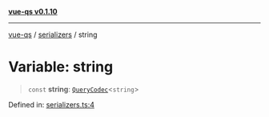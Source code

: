 [**vue-qs v0.1.10**](../../../../README.md)

***

[vue-qs](../../../../README.md) / [serializers](../README.md) / string

# Variable: string

> `const` **string**: [`QueryCodec`](../../../../type-aliases/QueryCodec.md)\<`string`\>

Defined in: [serializers.ts:4](https://github.com/iamsomraj/vue-qs/blob/f0c3b00cd958e5a3adba94ae66926daf711f0fdf/src/serializers.ts#L4)

